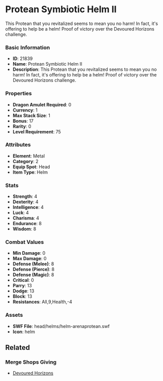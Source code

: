 # Protean Symbiotic Helm II

This Protean that you revitalized seems to mean you no harm! In fact, it's offering to help be a helm!
Proof of victory over the Devoured Horizons challenge.

### Basic Information

- **ID**: 21839
- **Name**: Protean Symbiotic Helm II
- **Description**: This Protean that you revitalized seems to mean you no harm! In fact, it&#039;s offering to help be a helm!
Proof of victory over the Devoured Horizons challenge.

### Properties

- **Dragon Amulet Required**: 0
- **Currency**: 1
- **Max Stack Size**: 1
- **Bonus**: 17
- **Rarity**: 0
- **Level Requirement**: 75

### Attributes

- **Element**: Metal
- **Category**: 2
- **Equip Spot**: Head
- **Item Type**: Helm

### Stats

- **Strength**: 4
- **Dexterity**: 4
- **Intelligence**: 4
- **Luck**: 4
- **Charisma**: 4
- **Endurance**: 8
- **Wisdom**: 8

### Combat Values

- **Min Damage**: 0
- **Max Damage**: 0
- **Defense (Melee)**: 8
- **Defense (Pierce)**: 8
- **Defense (Magic)**: 8
- **Critical**: 0
- **Parry**: 13
- **Dodge**: 13
- **Block**: 13
- **Resistances**: All,9,Health,-4

### Assets

- **SWF File**: head/helms/helm-arenaprotean.swf
- **Icon**: helm

## Related

### Merge Shops Giving

- [Devoured Horizons](../merge-shops/411-devoured-horizons.md)

